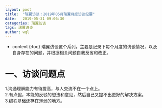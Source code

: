 ```yaml
---
layout: post
title:  "瑞翼访谈：2019年05月瑞翼月度访谈纪要"
date:   2019-05-31 09:06:30
categories: 瑞翼访谈
tags: 瑞翼访谈
author: wql
---
```


* content
{:toc}
 瑞翼访谈这个系列，主要是记录下每个月度的访谈情况，以及自身存在的问题，并根据相关问题自我反省和改正。
 
 
 

# 一、访谈问题点

 1.沟通理解能力有待提高，与人交流不在一个点上。       
 2.有点倔，本能的反驳的想法和意见，然后自己又提不出更好的解决方案。         
 3.编程基础还存在薄弱的地方。             

    